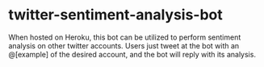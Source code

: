 # twitter-sentiment-analysis-bot

When hosted on Heroku, this bot can be utilized to perform sentiment analysis on other twitter accounts. Users just tweet at the bot with an @[example] of the desired account, and the bot will reply with its analysis.